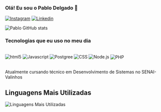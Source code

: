 ### Olá! Eu sou o Pablo Delgado 👋

[![Instagram](https://img.shields.io/badge/Instagram-E4405F?style=for-the-badge&logo=instagram&logoColor=white)](https://https://www.instagram.com/jr_delgado26?igsh=bGdudHR4bm9tM2V3)
[![Linkedin](https://img.shields.io/badge/LinkedIn-0077B5?style=for-the-badge&logo=linkedin&logoColor=white)](https://www.linkedin.com/in/pablo-j%C3%BAnior-delgado-de-abreu-7909b62b1?utm_source=share&utm_campaign=share_via&utm_content=profile&utm_medium=android_app)



![Pablo GitHub stats](https://github-readme-stats.vercel.app/api?username=pablodelgado26&show_icons=true&theme=summer)


### Tecnologias que eu uso no meu dia

<div style="display: inline_block"><br/>
<img aling="center" alt="html5" src="https://img.shields.io/badge/HTML5-E34F26?style=for-the-badge&logo=html5&logoColor=white" />
<img aling="center" alt="Javascript" src="https://img.shields.io/badge/JavaScript-323330?style=for-the-badge&logo=javascript&logoColor=F7DF1E" />
<img aling="center" alt="Postgree" src="https://img.shields.io/badge/PostgreSQL-316192?style=for-the-badge&logo=postgresql&logoColor=white" />
<img aling="center" alt="CSS" src="https://img.shields.io/badge/CSS3-1572B6?style=for-the-badge&logo=css3&logoColor=white" />
<img aling="center" alt="Node.js" src="https://img.shields.io/badge/Node.js-43853D?style=for-the-badge&logo=node.js&logoColor=white" />
<img align="center" alt="PHP" src="https://img.shields.io/badge/PHP-777BB4?style=for-the-badge&logo=php&logoColor=white" />
</div><br/>

Atualmente cursando técnico em Desenvolvimento de Sistemas no SENAI-Valinhos

## Linguagens Mais Utilizadas

![Linguagens Mais Utilizadas](https://github-readme-stats.vercel.app/api/top-langs/?username=pablodelgado26&layout=compact&langs_count=8&theme=great-gatsby)

